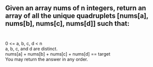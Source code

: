 ## Given an array nums of n integers, return an array of all the unique quadruplets [nums[a], nums[b], nums[c], nums[d]] such that: <br> <br> 
0 <= a, b, c, d < n <br> 
a, b, c, and d are distinct. <br> 
nums[a] + nums[b] + nums[c] + nums[d] == target <br> 
You may return the answer in any order. <br> 
